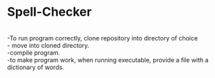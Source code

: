 # Spell-Checker
<br>
-To run program correctly, clone repository into directory of choice
<br>
- move into cloned directory.
<br>
-compile program.
<br>
-to make program work, when running executable, provide a file with a dictionary of words. 

